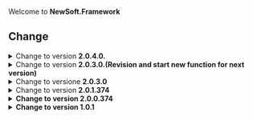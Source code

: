 Welcome to <b>NewSoft.Framework</b>

## Change
<details><summary>Change to version <b>2.0.4.0.</b></summary><br>

Coming Soon
</details>

<details><summary>Change to version <b>2.0.3.0.(Revision and start new function for next version)</b></summary><br>

Add Function to SysInfo: GetBatteryInfo<br>
Add Two Module: Interop and FunMath
</details>

<details><summary>Change to versione <b>2.0.3.0</b></summary><br>
Add <b>Module Functions</b><br>
<b>Fixed</b> a part of the tips view for the <b>Dev IDE component</b> while coding<br>
</details>

<details><summary>Change to version <b>2.0.1.374</b></summary><br>

Add <b>Diagnostic Module</b><br>
Add <b>PrivateDiagnostic Module<b> for counter use Lib<br>
</details>

<details><summary>Change to version <b>2.0.0.374</b></summary><br>

Add <b>Module Registry.</b><br>
** this module helps the manipulation of the system registry
</details>

<details><summary>Change to version <b>1.0.1</b></summary><br>
Change to version <b>1.0.1</b><br>

Add <b>MicaEffect Module</b><br>
Add <b>SysInfo Module</b><br>
Add <b>Update Module</b><br>
Add <b>Network Module</b><br>
</details>
